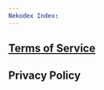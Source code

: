 ```yaml
---
Nekodex Index:
---
```


[Terms of Service](https://gist.github.com/MaryEve28/2a20555a9695a3fec297b7a8145be086) 
---

Privacy Policy
---

